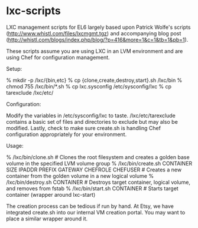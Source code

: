 lxc-scripts
===========

LXC management scripts for EL6 largely based upon Patrick Wolfe's scripts (http://www.whistl.com/files/lxcmgmt.tgz) and accompanying blog post (http://whistl.com/blogs/index.php/blog/?p=416&more=1&c=1&tb=1&pb=1).

These scripts assume you are using LXC in an LVM environment and are using Chef for configuration management.

Setup:

% mkdir -p /lxc/{bin,etc}
% cp {clone,create,destroy,start}.sh /lxc/bin
% chmod 755 /lxc/bin/*.sh
% cp lxc.sysconfig /etc/sysconfig/lxc
% cp tarexclude /lxc/etc/

Configuration:

Modify the variables in /etc/sysconfig/lxc to taste.  /lxc/etc/tarexclude contains a basic set of files and directories to exclude but may also be modified.  Lastly, check to make sure create.sh is handling Chef configuration appropriately for your environment.

Usage:

% /lxc/bin/clone.sh # Clones the root filesystem and creates a golden base volume in the specified LVM volume group
% /lxc/bin/create.sh CONTAINER SIZE IPADDR PREFIX GATEWAY CHEFROLE CHEFUSER <VG> # Creates a new container from the golden volume in a new logical volume
% /lxc/bin/destroy.sh CONTAINER # Destroys target container, logical volume, and removes from fstab
% /lxc/bin/start.sh CONTAINER # Starts target container (wrapper around lxc-start)

The creation process can be tedious if run by hand.  At Etsy, we have integrated create.sh into our internal VM creation portal.  You may want to place a similar wrapper around it.
